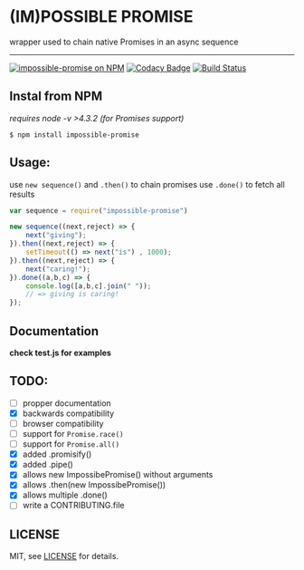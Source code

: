 # (IM)POSSIBLE PROMISE
wrapper used to chain native Promises in an async sequence
_________________________________________________________
[![impossible-promise on NPM](https://img.shields.io/npm/v/impossible-promise.svg)](https://www.npmjs.com/package/impossible-promise)
[![Codacy Badge](https://api.codacy.com/project/badge/grade/56f2453cfeb64d1c852e98eb25b684e6)](https://www.codacy.com/app/entomb/impossible-promise)
[![Build Status](https://travis-ci.org/iampossible/impossible-promise.svg?branch=master)](https://travis-ci.org/iampossible/impossible-promise)


## Instal from NPM
_requires node -v >4.3.2 (for Promises support)_

    $ npm install impossible-promise

## Usage:
use `new sequence()` and `.then()` to chain promises
use `.done()` to fetch all results
```js
var sequence = require("impossible-promise")

new sequence((next,reject) => {
    next("giving");
}).then((next,reject) => {
    setTimeout(() => next("is") , 1000);
}).then((next,reject) => {
    next("caring!");
}).done((a,b,c) => {
    console.log([a,b,c].join(" "));
    // => giving is caring!
});
```

## Documentation
__check test.js for examples__

## TODO:
- [ ] propper documentation
- [x] backwards compatibility
- [ ] browser compatibility
- [ ] support for `Promise.race()`
- [ ] support for `Promise.all()`
- [x] added .promisify()
- [x] added .pipe()
- [x] allows new ImpossibePromise() without arguments
- [x] allows .then(new ImpossibePromise())
- [x] allows multiple .done()
- [ ] write a CONTRIBUTING.file

## LICENSE
MIT, see [LICENSE](../blob/master/LICENSE) for details.

